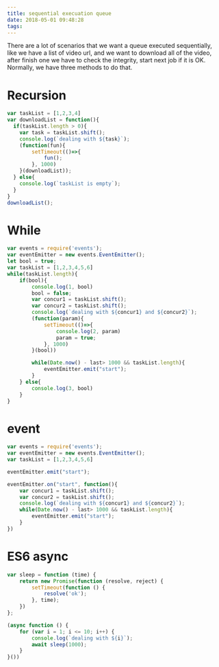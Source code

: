 ```yaml
---
title: sequential execuation queue
date: 2018-05-01 09:48:28
tags:
---
```

There are a lot of scenarios that we want a queue executed sequentially, like we have a list of video url, and we want to download all of the video, after finish one we have to check the integrity, start next job if it is OK. Normally, we have three methods to do that.
<!--more-->
# Recursion
``` js
var taskList = [1,2,3,4]
var downloadList = function(){
  if(taskList.length > 0){
    var task = taskList.shift();
    console.log(`dealing with ${task}`);
    (function(fun){
    	setTimeout(()=>{
	    	fun();
	    }, 1000)	
    }(downloadList));
  } else{
	console.log(`taskList is empty`);
  }
}
downloadList();
```

# While
``` js
var events = require('events');
var eventEmitter = new events.EventEmitter();
let bool = true;
var taskList = [1,2,3,4,5,6]
while(taskList.length){
	if(bool){
		console.log(1, bool)
		bool = false;
		var concur1 = taskList.shift();
		var concur2 = taskList.shift();
		console.log(`dealing with ${concur1} and ${concur2}`);
		(function(param){
			setTimeout(()=>{
				console.log(2, param)
				param = true;
		    }, 1000)
		}(bool))

		while(Date.now() - last> 1000 && taskList.length){
			eventEmitter.emit("start");
		}
	} else{
		console.log(3, bool)
	}
}


```

# event
``` js
var events = require('events');
var eventEmitter = new events.EventEmitter();
var taskList = [1,2,3,4,5,6]

eventEmitter.emit("start");

eventEmitter.on("start", function(){
	var concur1 = taskList.shift();
	var concur2 = taskList.shift();
	console.log(`dealing with ${concur1} and ${concur2}`);
	while(Date.now() - last> 1000 && taskList.length){
		eventEmitter.emit("start");
	}
})
```

# ES6 async
``` js
var sleep = function (time) {
    return new Promise(function (resolve, reject) {
        setTimeout(function () {
            resolve('ok');
        }, time);
    })
};

(async function () {
    for (var i = 1; i <= 10; i++) {
        console.log(`dealing with ${i}`);
        await sleep(1000);
    }
}())
```

